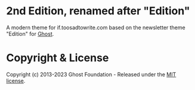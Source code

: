 # 2nd Edition, renamed after "Edition"

A modern theme for if.toosadtowrite.com based on the newsletter theme "Edition" for [Ghost](https://github.com/TryGhost/Ghost).


# Copyright & License

Copyright (c) 2013-2023 Ghost Foundation - Released under the [MIT license](LICENSE).
